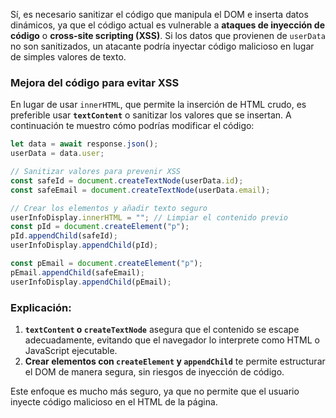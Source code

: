 Sí, es necesario sanitizar el código que manipula el DOM e inserta datos dinámicos, ya que el código actual es vulnerable a **ataques de inyección de código** o **cross-site scripting (XSS)**. Si los datos que provienen de `userData` no son sanitizados, un atacante podría inyectar código malicioso en lugar de simples valores de texto.

### Mejora del código para evitar XSS

En lugar de usar `innerHTML`, que permite la inserción de HTML crudo, es preferible usar **`textContent`** o sanitizar los valores que se insertan. A continuación te muestro cómo podrías modificar el código:

```javascript
let data = await response.json();
userData = data.user;

// Sanitizar valores para prevenir XSS
const safeId = document.createTextNode(userData.id);
const safeEmail = document.createTextNode(userData.email);

// Crear los elementos y añadir texto seguro
userInfoDisplay.innerHTML = ""; // Limpiar el contenido previo
const pId = document.createElement("p");
pId.appendChild(safeId);
userInfoDisplay.appendChild(pId);

const pEmail = document.createElement("p");
pEmail.appendChild(safeEmail);
userInfoDisplay.appendChild(pEmail);
```

### Explicación:

1. **`textContent` o `createTextNode`** asegura que el contenido se escape adecuadamente, evitando que el navegador lo interprete como HTML o JavaScript ejecutable.
2. **Crear elementos con `createElement` y `appendChild`** te permite estructurar el DOM de manera segura, sin riesgos de inyección de código.

Este enfoque es mucho más seguro, ya que no permite que el usuario inyecte código malicioso en el HTML de la página.
